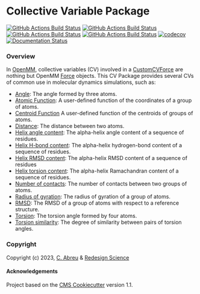 Collective Variable Package
===========================
[//]: # (Badges)
[![GitHub Actions Build Status](https://github.com/RedesignScience/cvpack/workflows/Linux/badge.svg)](https://github.com/RedesignScience/cvpack/actions?query=workflow%3ALinux)
[![GitHub Actions Build Status](https://github.com/RedesignScience/cvpack/workflows/MacOS/badge.svg)](https://github.com/RedesignScience/cvpack/actions?query=workflow%3AMacOS)
[![GitHub Actions Build Status](https://github.com/RedesignScience/cvpack/workflows/Windows/badge.svg)](https://github.com/RedesignScience/cvpack/actions?query=workflow%3AWindows)
[![GitHub Actions Build Status](https://github.com/RedesignScience/cvpack/workflows/Linter/badge.svg)](https://github.com/RedesignScience/cvpack/actions?query=workflow%3ALinter)
[![codecov](https://codecov.io/gh/RedesignScience/cvpack/branch/main/graph/badge.svg)](https://codecov.io/gh/RedesignScience/cvpack/branch/main)
[![Documentation Status](https://readthedocs.org/projects/cvpack/badge/?style=flat)](https://readthedocs.org/projects/cvpack)

### Overview

In [OpenMM], collective variables (CV) involved in a [CustomCVForce] are nothing but OpenMM [Force]
objects. This CV Package provides several CVs of common use in molecular dynamics simulations, such
as:

* [Angle](https://cvpack-for-openmm.readthedocs.io/en/latest/api/Angle.html):
    The angle formed by three atoms.
* [Atomic Function](https://cvpack-for-openmm.readthedocs.io/en/latest/api/AtomicFunction.html):
    A user-defined function of the coordinates of a group of atoms.
* [Centroid Function](https://cvpack-for-openmm.readthedocs.io/en/latest/api/CentroidFunction.html)
    A user-defined function of the centroids of groups of atoms.
* [Distance](https://cvpack-for-openmm.readthedocs.io/en/latest/api/Distance.html):
    The distance between two atoms.
* [Helix angle content](https://cvpack-for-openmm.readthedocs.io/en/latest/api/HelixAngleContent.html):
    The alpha-helix angle content of a sequence of residues.
* [Helix H-bond content](https://cvpack-for-openmm.readthedocs.io/en/latest/api/HelixHBondContent.html):
    The alpha-helix hydrogen-bond content of a sequence of residues.
* [Helix RMSD content](https://cvpack-for-openmm.readthedocs.io/en/latest/api/HelixRMSDContent.html):
    The alpha-helix RMSD content of a sequence of residues
* [Helix torsion content](https://cvpack-for-openmm.readthedocs.io/en/latest/api/HelixTorsionContent.html):
    The alpha-helix Ramachandran content of a sequence of residues.
* [Number of contacts](https://cvpack-for-openmm.readthedocs.io/en/latest/api/NumberOfContacts.html):
    The number of contacts between two groups of atoms.
* [Radius of gyration](https://cvpack-for-openmm.readthedocs.io/en/latest/api/RadiusOfGyration.html):
    The radius of gyration of a group of atoms.
* [RMSD](https://cvpack-for-openmm.readthedocs.io/en/latest/api/RMSD.html):
    The RMSD of a group of atoms with respect to a reference structure.
* [Torsion](https://cvpack-for-openmm.readthedocs.io/en/latest/api/Torsion.html):
    The torsion angle formed by four atoms.
* [Torsion similarity](https://cvpack-for-openmm.readthedocs.io/en/latest/api/TorsionSimilarity.html):
    The degree of similarity between pairs of torsion angles.

### Copyright

Copyright (c) 2023, [C. Abreu](https://github.com/craabreu) & [Redesign Science](https://www.redesignscience.com)


#### Acknowledgements

Project based on the [CMS Cookiecutter] version 1.1.


[CMS Cookiecutter]: https://github.com/molssi/cookiecutter-cms
[CustomCVForce]:    http://docs.openmm.org/latest/api-python/generated/openmm.openmm.CustomCVForce.html
[Force]:            http://docs.openmm.org/latest/api-python/generated/openmm.openmm.Force.html
[OpenMM]:           https://openmm.org
